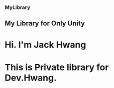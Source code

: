 ### MyLibrary

## My Library for Only Unity

# Hi. I'm Jack Hwang

# This is Private library for Dev.Hwang.
